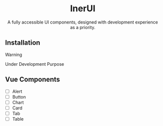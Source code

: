 <h1 align="center">InerUI</h1>
<p align="center">A fully accessible UI components, designed with development experience as a priority. </p>

## Installation

> [!WARNING]
> Under Development Purpose

## Vue Components
- [ ] Alert
- [ ] Button
- [ ] Chart
- [ ] Card
- [ ] Tab
- [ ] Table
